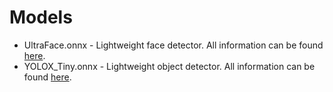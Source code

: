 # Models

- UltraFace.onnx - Lightweight face detector. All information can be found [here](https://github.com/onnx/models/tree/master/vision/body_analysis/ultraface).
- YOLOX_Tiny.onnx - Lightweight object detector. All information can be found [here](https://github.com/Megvii-BaseDetection/YOLOX).